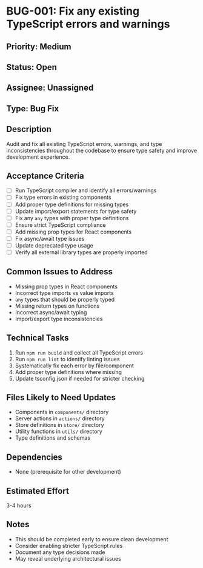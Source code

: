 # BUG-001: Fix any existing TypeScript errors and warnings

## Priority: Medium
## Status: Open
## Assignee: Unassigned
## Type: Bug Fix

## Description
Audit and fix all existing TypeScript errors, warnings, and type inconsistencies throughout the codebase to ensure type safety and improve development experience.

## Acceptance Criteria
- [ ] Run TypeScript compiler and identify all errors/warnings
- [ ] Fix type errors in existing components
- [ ] Add proper type definitions for missing types
- [ ] Update import/export statements for type safety
- [ ] Fix any `any` types with proper type definitions
- [ ] Ensure strict TypeScript compliance
- [ ] Add missing prop types for React components
- [ ] Fix async/await type issues
- [ ] Update deprecated type usage
- [ ] Verify all external library types are properly imported

## Common Issues to Address
- Missing prop types in React components
- Incorrect type imports vs value imports
- `any` types that should be properly typed
- Missing return types on functions
- Incorrect async/await typing
- Import/export type inconsistencies

## Technical Tasks
1. Run `npm run build` and collect all TypeScript errors
2. Run `npm run lint` to identify linting issues
3. Systematically fix each error by file/component
4. Add proper type definitions where missing
5. Update tsconfig.json if needed for stricter checking

## Files Likely to Need Updates
- Components in `components/` directory
- Server actions in `actions/` directory
- Store definitions in `store/` directory
- Utility functions in `utils/` directory
- Type definitions and schemas

## Dependencies
- None (prerequisite for other development)

## Estimated Effort
3-4 hours

## Notes
- This should be completed early to ensure clean development
- Consider enabling stricter TypeScript rules
- Document any type decisions made
- May reveal underlying architectural issues